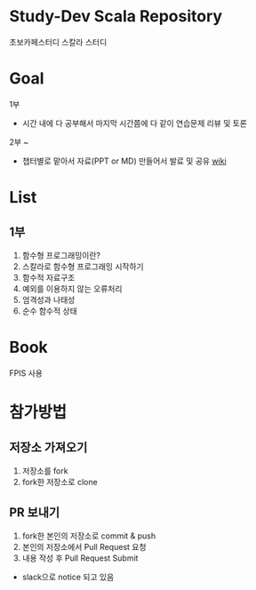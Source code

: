 # Study-Dev Scala Repository
초보카페스터디 스칼라 스터디

# Goal
1부
 - 시간 내에 다 공부해서 마지막 시간쯤에 다 같이 연습문제 리뷰 및 토론

2부 ~
 - 챕터별로 맡아서 자료(PPT or MD) 만들어서 발료 및 공유 [wiki](../../wiki)

# List
## 1부
1. 함수형 프로그래밍이란?
2. 스칼라로 함수형 프로그래밍 시작하기
3. 함수적 자료구조
4. 예외를 이용하지 않는 오류처리
5. 엄격성과 나태성
6. 순수 함수적 상태

# Book
FPIS 사용

# 참가방법
## 저장소 가져오기
1. 저장소를 fork
2. fork한 저장소로 clone

## PR 보내기
1. fork한 본인의 저장소로 commit & push
2. 본인의 저장소에서 Pull Request 요청
3. 내용 작성 후 Pull Request Submit
  - slack으로 notice 되고 있음
